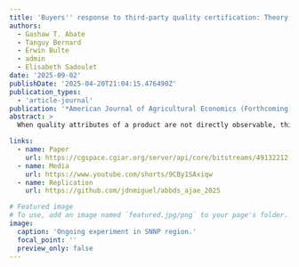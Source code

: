 ```yaml
---
title: 'Buyers'' response to third-party quality certification: Theory and evidence from Ethiopian wheat traders'
authors:
  - Gashaw T. Abate
  - Tanguy Bernard
  - Erwin Bulte
  - admin
  - Elisabeth Sadoulet
date: '2025-09-02'
publishDate: '2025-04-20T21:04:15.476490Z'
publication_types:
  - 'article-journal'
publication: '*American Journal of Agricultural Economics (Forthcoming)*'
abstract: >
  When quality attributes of a product are not directly observable, third-party certification (TPC) enables buyers to purchase the quality they are most interested in and reward sellers accordingly. Beyond product characteristics, buyers’ use of TPC services also depends on market conditions. We study the introduction of TPC in typical smallholder-based agriculture value chains of low-income countries, where traders must aggregate products from many small-scale producers before selling in bulk to downstream processors, and where introduction of TPC services has oftentimes failed. We develop a theoretical model identifying how different market conditions affect traders’ choice to purchase quality-certified output from farmers. Using a purposefully designed lab-in-the-field experiment with rural wheat traders in Ethiopia, we find mixed support for the model’s prediction: traders’ willingness to specialize in certified output does increase with the share of certified wheat in the market, and this effect is stronger in larger markets. It, however, does not decrease with the quality of uncertified wheat in the market. We further analyze conditions where traders deviate from the theoretically optimal behavior and discuss implications for future research and public policies seeking to promote TPC in smallholder-based food value-chains.

links:
  - name: Paper
    url: https://cgspace.cgiar.org/server/api/core/bitstreams/49132212-690f-4bf4-b907-6ac8818fb79b/content
  - name: Media
    url: https://www.youtube.com/shorts/9CBy1SAxiqw
  - name: Replication
    url: https://github.com/jdnmiguel/abbds_ajae_2025

# Featured image
# To use, add an image named `featured.jpg/png` to your page's folder.
image:
  caption: 'Ongoing experiment in SNNP region.'
  focal_point: ''
  preview_only: false
---
```

